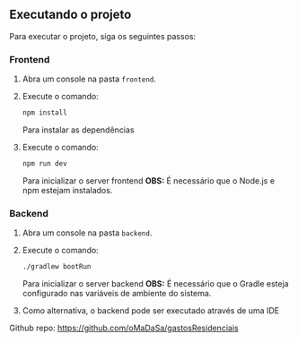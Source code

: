 ## Executando o projeto

Para executar o projeto, siga os seguintes passos:

### Frontend

1.  Abra um console na pasta `frontend`.
2.  Execute o comando:

    ```bash
    npm install
    ```

    Para instalar as dependências
3.  Execute o comando:

    ```bash
    npm run dev
    ```

    Para inicializar o server frontend
    **OBS:** É necessário que o Node.js e npm estejam instalados.

### Backend

1.  Abra um console na pasta `backend`.
2.  Execute o comando:

    ```bash
    ./gradlew bootRun
    ```

    Para inicializar o server backend
    **OBS:** É necessário que o Gradle esteja configurado nas variáveis de ambiente do sistema.
3.  Como alternativa, o backend pode ser executado através de uma IDE

Github repo: https://github.com/oMaDaSa/gastosResidenciais
